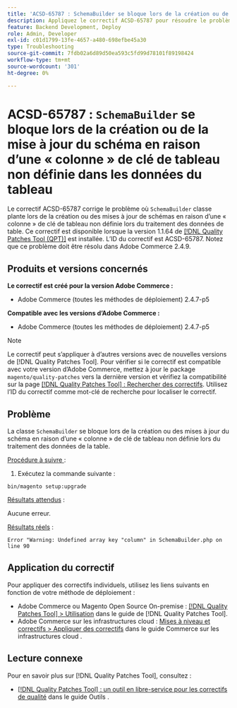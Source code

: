 ```yaml
---
title: 'ACSD-65787 : SchemaBuilder se bloque lors de la création ou de la mise à jour du schéma en raison d’une « colonne » de clé de tableau non définie dans les données du tableau'
description: Appliquez le correctif ACSD-65787 pour résoudre le problème d’Adobe Commerce où la classe SchemaBuilder se bloque lors de la création ou des mises à jour de schémas en raison d’une « colonne » de clé de tableau non définie lors du traitement des données de table.
feature: Backend Development, Deploy
role: Admin, Developer
exl-id: c01d1799-13fe-4657-a480-698efbe45a30
type: Troubleshooting
source-git-commit: 7fdb02a6d89d50ea593c5fd99d78101f89198424
workflow-type: tm+mt
source-wordcount: '301'
ht-degree: 0%

---
```


# ACSD-65787 : `SchemaBuilder` se bloque lors de la création ou de la mise à jour du schéma en raison d’une « colonne » de clé de tableau non définie dans les données du tableau

Le correctif ACSD-65787 corrige le problème où `SchemaBuilder` classe plante lors de la création ou des mises à jour de schémas en raison d’une « colonne » de clé de tableau non définie lors du traitement des données de table. Ce correctif est disponible lorsque la version 1.1.64 de [[!DNL Quality Patches Tool (QPT)]](/help/tools/quality-patches-tool/quality-patches-tool-to-self-serve-quality-patches.md) est installée. L’ID du correctif est ACSD-65787. Notez que ce problème doit être résolu dans Adobe Commerce 2.4.9.

## Produits et versions concernés

**Le correctif est créé pour la version Adobe Commerce :**

* Adobe Commerce (toutes les méthodes de déploiement) 2.4.7-p5

**Compatible avec les versions d’Adobe Commerce :**

* Adobe Commerce (toutes les méthodes de déploiement) 2.4.7-p5

>[!NOTE]
>
>Le correctif peut s’appliquer à d’autres versions avec de nouvelles versions de [!DNL Quality Patches Tool]. Pour vérifier si le correctif est compatible avec votre version d’Adobe Commerce, mettez à jour le package `magento/quality-patches` vers la dernière version et vérifiez la compatibilité sur la page [[!DNL Quality Patches Tool] : Rechercher des correctifs](https://experienceleague.adobe.com/tools/commerce-quality-patches/index.html). Utilisez l’ID du correctif comme mot-clé de recherche pour localiser le correctif.

## Problème

La classe `SchemaBuilder` se bloque lors de la création ou des mises à jour du schéma en raison d’une « colonne » de clé de tableau non définie lors du traitement des données de la table.

<u>Procédure à suivre </u> :

1. Exécutez la commande suivante :

```
bin/magento setup:upgrade
```

<u>Résultats attendus</u> :

Aucune erreur.

<u>Résultats réels</u> :

```
Error "Warning: Undefined array key "column" in SchemaBuilder.php on line 90
```

## Application du correctif

Pour appliquer des correctifs individuels, utilisez les liens suivants en fonction de votre méthode de déploiement :

* Adobe Commerce ou Magento Open Source On-premise : [[!DNL Quality Patches Tool] > Utilisation](/help/tools/quality-patches-tool/usage.md) dans le guide de [!DNL Quality Patches Tool].
* Adobe Commerce sur les infrastructures cloud : [Mises à niveau et correctifs > Appliquer des correctifs](https://experienceleague.adobe.com/docs/commerce-cloud-service/user-guide/develop/upgrade/apply-patches.html) dans le guide Commerce sur les infrastructures cloud .

## Lecture connexe

Pour en savoir plus sur [!DNL Quality Patches Tool], consultez :

* [[!DNL Quality Patches Tool] : un outil en libre-service pour les correctifs de qualité](/help/tools/quality-patches-tool/quality-patches-tool-to-self-serve-quality-patches.md) dans le guide Outils .
